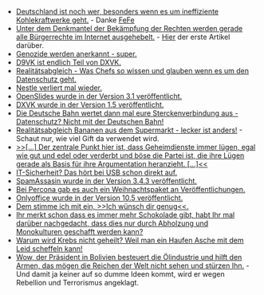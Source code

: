 * [Deutschland ist noch wer, besonders wenn es um ineffiziente Kohlekraftwerke geht.](https://de.wikipedia.org/wiki/Liste_von_fossilen_Kraftwerken_in_der_Europ%C3%A4ischen_Union_mit_der_h%C3%B6chsten_Kohlenstoffdioxidemission) - Danke [FeFe](https://blog.fefe.de/?ts=a308ff05)
* [Unter dem Denkmantel der Bekämpfung der Rechten werden gerade alle Bürgerrechte im Internet ausgehebelt.](https://blog.fefe.de/?ts=a308f9fd) - [Hier](https://blog.fefe.de/?ts=a30b6146) der erste Artikel darüber.
* [Genozide werden anerkannt - super.](https://blog.fefe.de/?ts=a309afc7)
* [D9VK ist endlich Teil von DXVK.](http://www.phoronix.com/scan.php?page=news_item&px=D9VK-Merges-Into-DXVK)
* [Realitätsabgleich - Was Chefs so wissen und glauben wenn es um den Datenschutz geht.](https://www.kuketz-blog.de/die-luftschloesser-der-ada-health-gmbh/)
* [Nestle verliert mal wieder.](https://netzfrauen.org/2019/12/16/michigan-2/)
* [OpenSlides wurde in der Version 3.1 veröffentlicht.](https://www.pro-linux.de/news/1/27671/openslides-31-verbessert-die-geschwindigkeit.html)
* [DXVK wurde in der Version 1.5 veröffentlicht.](http://www.phoronix.com/scan.php?page=news_item&px=DXVK-1.5-Released)
* [Die Deutsche Bahn wertet dann mal eure Sterckenverbindung aus - Datenschutz? Nicht mit der Deutschen Bahn!](https://blog.fefe.de/?ts=a3067fcc)
* [Realitätsabgleich Bananen aus dem Supermarkt - lecker ist anders!](https://netzfrauen.org/2019/12/17/bananas-3/) - Schaut nur, wie viel Gift da verwendet wird.
* [>>[...] Der zentrale Punkt hier ist, dass Geheimdienste immer lügen, egal wie gut und edel oder verderbt und böse die Partei ist, die ihre Lügen gerade als Basis für ihre Argumentation heranzieht. [...]<<](https://blog.fefe.de/?ts=a306e0cf)
* [IT-Sicherheit? Das hört bei USB schon direkt auf.](https://blog.fefe.de/?ts=a307464c)
* [SpamAssasin wurde in der Version 3.4.3 veröffentlicht.](https://lwn.net/Articles/807539/rss)
* [Bei Percona gab es auch ein Weihnachtspaket an Veröffentlichungen.](https://www.percona.com/blog/2019/12/17/updated-xtradb-cluster-xtrabackup-percona-servers-new-features-in-kubernetes-operator-release-roundup/)
* [Onlyoffice wurde in der Version 10.5 veröffentlicht.](https://www.pro-linux.de/news/1/27679/onlyoffice-105-erschienen.html)
* [Dem stimme ich mit ein, >>Ich wünsch dir genug<<.](https://netzfrauen.org/2019/12/18/wish/)
* [Ihr merkt schon dass es immer mehr Schokolade gibt, habt Ihr mal darüber nachgedacht, dass dies nur durch Abholzung und Monokulturen geschafft werden kann?](https://netzfrauen.org/2019/12/19/deforestation/)
* [Warum wird Krebs nicht geheilt? Weil man ein Haufen Asche mit dem Leid scheffeln kann!](https://weltnetz.tv/ticker/2233-bereicherung-krebskranken-branche-schuerft-pharmagold)
* [Wow, der Präsident in Bolivien besteuert die Ölindustrie und hilft den Armen, das mögen die Reichen der Welt nicht sehen und stürzen Ihn.](https://blog.fefe.de/?ts=a304670e) - Und damit ja keiner auf so dumme Ideen kommt, wird er wegen Rebellion und Terrorismus angeklagt.
